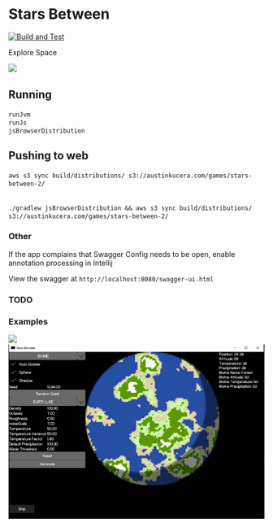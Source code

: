 # Stars Between

[![Build and Test](https://github.com/ManApart/stars_between/actions/workflows/runTests.yml/badge.svg?branch=master)](https://github.com/ManApart/stars_between/actions/workflows/runTests.yml)

Explore Space

[![](./example/floorplan2.png)](https://austinkucera.com/games/stars-between)

## Running

```
runJvm
runJs
jsBrowserDistribution
```

## Pushing to web

```
aws s3 sync build/distributions/ s3://austinkucera.com/games/stars-between-2/


./gradlew jsBrowserDistribution && aws s3 sync build/distributions/ s3://austinkucera.com/games/stars-between-2/
```


### Other
If the app complains that Swagger Config needs to be open, enable annotation processing in Intellij

View the swagger at `http://localhost:8080/swagger-ui.html`

### TODO

### Examples

![](./example/floorplan.png)
![](./example/planet.png)
